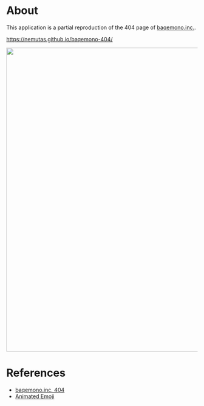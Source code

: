 # About

This application is a partial reproduction of the 404 page of [baqemono.inc.](https://baqemono.jp/).

https://nemutas.github.io/baqemono-404/

<img src='https://github.com/nemutas/baqemono-404/assets/46724121/ec28e174-93e0-48d5-848d-7d2bde1366bd' width='800' />

# References

- [baqemono.inc. 404](https://baqemono.jp/404/)
- [Animated Emoji](https://googlefonts.github.io/noto-emoji-animation/)
